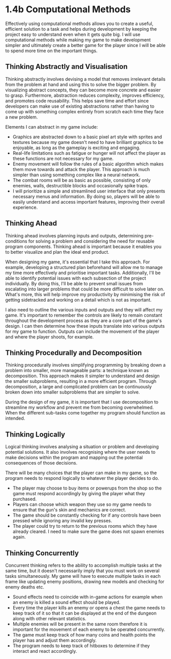# 1.4b Computational Methods

Effectively using computational methods allows you to create a useful, efficient solution to a task and helps during development by keeping the project easy to understand even when it gets quite big. I will use computational methods while making my game to make development simpler and ultimately create a better game for the player since I will be able to spend more time on the important things.

## Thinking Abstractly and Visualisation

Thinking abstractly involves devising a model that removes irrelevant details from the problem at hand and using this to solve the bigger problem. By visualizing abstract concepts, they can become more concrete and easier to grasp. Furthermore, abstraction reduces complexity, improves efficiency, and promotes code reusability. This helps save time and effort since developers can make use of existing abstractions rather than having to come up with something complex entirely from scratch each time they face a new problem.

Elements I can abstract in my game include:

* Graphics are abstracted down to a basic pixel art style with sprites and textures because my game doesn't need to have brilliant graphics to be enjoyable, as long as the gameplay is exciting and engaging.
* Real-life limitations such as fatigue or hunger will not affect the player as these functions are not necessary for my game.
* Enemy movement will follow the rules of a basic algorithm which makes them move towards and attack the player. This approach is much simpler than using something complex like a neural network.
* The combat rooms will be as basic as possible, consisting of only enemies, walls, destructible blocks and occasionally spike traps.
* I will prioritize a simple and streamlined user interface that only presents necessary menus and information. By doing so, players will be able to easily understand and access important features, improving their overall experience.

## Thinking Ahead

Thinking ahead involves planning inputs and outputs, determining pre-conditions for solving a problem and considering the need for reusable program components. Thinking ahead is important because it enables you to better visualize and plan the ideal end product.

When designing my game, it's essential that I take this approach. For example, developing a structured plan beforehand will allow me to manage my time more effectively and prioritise important tasks. Additionally, I'll be able to identify potential issues with each subsection of the project individually. By doing this, I'll be able to prevent small issues from escalating into larger problems that could be more difficult to solve later on. What's more, this will help improve my productivity by minimising the risk of getting sidetracked and working on a detail which is not as important.

I also need to outline the various inputs and outputs and they will affect my game. It's important to remember the controls are likely to remain constant throughout the development process as they are a core part of the game's design. I can then determine how these inputs translate into various outputs for my game to function. Outputs can include the movement of the player and where the player shoots, for example.

## Thinking Procedurally and Decomposition

Thinking procedurally involves simplifying programming by breaking down a problem into smaller, more manageable parts: a technique known as decomposition. This approach makes it simpler to understand and design the smaller subproblems, resulting in a more efficient program. Through decomposition, a large and complicated problem can be continuously broken down into smaller subproblems that are simpler to solve.

During the design of my game, it is important that I use decomposition to streamline my workflow and prevent me from becoming overwhelmed. When the different sub-tasks come together my program should function as intended.

## Thinking Logically

Logical thinking involves analysing a situation or problem and developing potential solutions. It also involves recognising where the user needs to make decisions within the program and mapping out the potential consequences of those decisions.

There will be many choices that the player can make in my game, so the program needs to respond logically to whatever the player decides to do.

* The player may choose to buy items or powerups from the shop so the game must respond accordingly by giving the player what they purchased.
* Players can choose which weapon they use so my game needs to ensure that the gun's skin and mechanics are correct.
* The game should be constantly checking for if any controls have been pressed while ignoring any invalid key presses.
* The player could try to return to the previous rooms which they have already cleared. I need to make sure the game does not spawn enemies again.

## Thinking Concurrently

Concurrent thinking refers to the ability to accomplish multiple tasks at the same time, but it doesn't necessarily imply that you must work on several tasks simultaneously. My game will have to execute multiple tasks in each frame like updating enemy positions, drawing new models and checking for enemy deaths etc.

* Sound effects need to coincide with in-game actions for example when an enemy is killed a sound effect should be played.
* Every time the player kills an enemy or opens a chest the game needs to keep track of it so that it can be displayed at the end of the dungeon along with other relevant statistics.
* Multiple enemies will be present in the same room therefore it is important for the movement of each enemy to be operated concurrently.
* The game must keep track of how many coins and health points the player has and adjust them accordingly.
* The program needs to keep track of hitboxes to determine if they interact and react accordingly.
